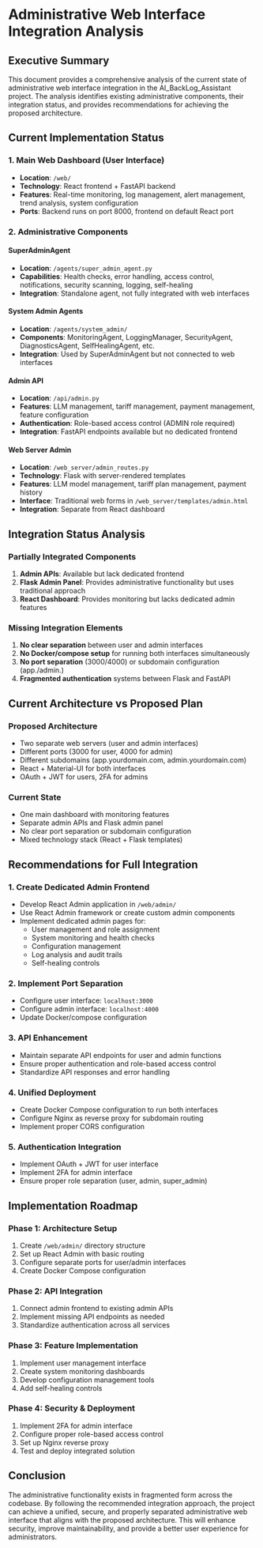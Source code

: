 
# Administrative Web Interface Integration Analysis

## Executive Summary

This document provides a comprehensive analysis of the current state of administrative web interface integration in the AI_BackLog_Assistant project. The analysis identifies existing administrative components, their integration status, and provides recommendations for achieving the proposed architecture.

## Current Implementation Status

### 1. Main Web Dashboard (User Interface)

- **Location**: `/web/`
- **Technology**: React frontend + FastAPI backend
- **Features**: Real-time monitoring, log management, alert management, trend analysis, system configuration
- **Ports**: Backend runs on port 8000, frontend on default React port

### 2. Administrative Components

#### SuperAdminAgent
- **Location**: `/agents/super_admin_agent.py`
- **Capabilities**: Health checks, error handling, access control, notifications, security scanning, logging, self-healing
- **Integration**: Standalone agent, not fully integrated with web interfaces

#### System Admin Agents
- **Location**: `/agents/system_admin/`
- **Components**: MonitoringAgent, LoggingManager, SecurityAgent, DiagnosticsAgent, SelfHealingAgent, etc.
- **Integration**: Used by SuperAdminAgent but not connected to web interfaces

#### Admin API
- **Location**: `/api/admin.py`
- **Features**: LLM management, tariff management, payment management, feature configuration
- **Authentication**: Role-based access control (ADMIN role required)
- **Integration**: FastAPI endpoints available but no dedicated frontend

#### Web Server Admin
- **Location**: `/web_server/admin_routes.py`
- **Technology**: Flask with server-rendered templates
- **Features**: LLM model management, tariff plan management, payment history
- **Interface**: Traditional web forms in `/web_server/templates/admin.html`
- **Integration**: Separate from React dashboard

## Integration Status Analysis

### Partially Integrated Components

1. **Admin APIs**: Available but lack dedicated frontend
2. **Flask Admin Panel**: Provides administrative functionality but uses traditional approach
3. **React Dashboard**: Provides monitoring but lacks dedicated admin features

### Missing Integration Elements

1. **No clear separation** between user and admin interfaces
2. **No Docker/compose setup** for running both interfaces simultaneously
3. **No port separation** (3000/4000) or subdomain configuration (app./admin.)
4. **Fragmented authentication** systems between Flask and FastAPI

## Current Architecture vs Proposed Plan

### Proposed Architecture
- Two separate web servers (user and admin interfaces)
- Different ports (3000 for user, 4000 for admin)
- Different subdomains (app.yourdomain.com, admin.yourdomain.com)
- React + Material-UI for both interfaces
- OAuth + JWT for users, 2FA for admins

### Current State
- One main dashboard with monitoring features
- Separate admin APIs and Flask admin panel
- No clear port separation or subdomain configuration
- Mixed technology stack (React + Flask templates)

## Recommendations for Full Integration

### 1. Create Dedicated Admin Frontend
- Develop React Admin application in `/web/admin/`
- Use React Admin framework or create custom admin components
- Implement dedicated admin pages for:
  - User management and role assignment
  - System monitoring and health checks
  - Configuration management
  - Log analysis and audit trails
  - Self-healing controls

### 2. Implement Port Separation
- Configure user interface: `localhost:3000`
- Configure admin interface: `localhost:4000`
- Update Docker/compose configuration

### 3. API Enhancement
- Maintain separate API endpoints for user and admin functions
- Ensure proper authentication and role-based access control
- Standardize API responses and error handling

### 4. Unified Deployment
- Create Docker Compose configuration to run both interfaces
- Configure Nginx as reverse proxy for subdomain routing
- Implement proper CORS configuration

### 5. Authentication Integration
- Implement OAuth + JWT for user interface
- Implement 2FA for admin interface
- Ensure proper role separation (user, admin, super_admin)

## Implementation Roadmap

### Phase 1: Architecture Setup
1. Create `/web/admin/` directory structure
2. Set up React Admin with basic routing
3. Configure separate ports for user/admin interfaces
4. Create Docker Compose configuration

### Phase 2: API Integration
1. Connect admin frontend to existing admin APIs
2. Implement missing API endpoints as needed
3. Standardize authentication across all services

### Phase 3: Feature Implementation
1. Implement user management interface
2. Create system monitoring dashboards
3. Develop configuration management tools
4. Add self-healing controls

### Phase 4: Security & Deployment
1. Implement 2FA for admin interface
2. Configure proper role-based access control
3. Set up Nginx reverse proxy
4. Test and deploy integrated solution

## Conclusion

The administrative functionality exists in fragmented form across the codebase. By following the recommended integration approach, the project can achieve a unified, secure, and properly separated administrative web interface that aligns with the proposed architecture. This will enhance security, improve maintainability, and provide a better user experience for administrators.
